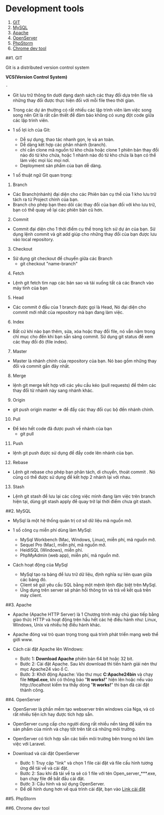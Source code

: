 # **Development tools**

1. [GIT](#1-git)
2. [MySQL](#2-mysql)
3. [Apache](#3-apache)
4. [OpenServer](#4-openserver)
5. [PhpStorm](#5-phpstorm)
6. [Chrome dev tool](#6-chrome-dev-tool)

##1. GIT

Git is a distributed version control system

**VCS(Version Control System)**

    - 
    
- Git lưu trữ thông tin dưới dạng danh sách các thay đổi dựa trên file và những thay đổi được thực hiện đối với 
mỗi file theo thời gian.

- Trong các dự án thường có rất nhiều các lập trình viên làm việc song song nên Git là rất cần thiết để đảm bảo 
không có xung đột code giữa các lập trình viên.

- 1 số lợi ích của Git:
     - Dễ sự dụng, thao tác nhanh gọn, lẹ và an toàn.
     - Dễ dàng kết hợp các phân nhánh (branch).
     - chỉ cần clone mã nguồn từ kho chứa hoặc clone 1 phiên bản thay đổi nào đó từ kho chứa, hoặc 1 nhánh nào đó
     từ kho chứa là bạn có thể làm việc mọi lúc mọi nơi.
     - Deployment sản phẩm của bạn dễ dàng.

- 1 số thuật ngữ Git quan trọng:

1. Branch
- Các Branch(nhánh) đại diện cho các Phiên bản cụ thể của 1 kho lưu trữ tách ra từ Project chính của bạn.
- Branch cho phép bạn theo dõi các thay đổi của bạn đối với kho lưu trữ, bạn có thể quay về lại các phiên bản cũ hơn.

2. Commit
- Commit đại diện cho 1 thời điểm cụ thể trong lịch sử dự án của bạn. Sử dụng lệnh commit và git add giúp cho những 
thay đổi của bạn được lưu vào local repository.

3. Checkout
- Sử dụng git checkout để chuyển giữa các Branch
    - git checkout "name-branch"
 
4. Fetch
- Lệnh git fetch tìm nạp các bản sao và tải xuống tất cả các Branch vào máy tính của bạn

5. Head
- Các commit ở đầu của 1 branch được gọi là Head, Nó đại diện cho commit mới nhất của repository mà bạn đang làm việc.

6.  Index
- Bất cứ khi nào bạn thêm, sửa, xóa hoặc thay đổi file, nó vẫn nằm trong chỉ mục cho đến khi bạn sẵn sàng commit.
Sử dụng git status để xem các thay đổi đó (file index).

7. Master
- Master là nhánh chính của repository của bạn. Nó bao gồm những thay đổi và commit gần đây nhất.

8. Merge
- lệnh git merge kết hợp với các yêu cầu kéo (pull requests) để thêm các thay đổi từ nhánh này sang nhánh khác.

9. Origin
- git push origin master => để đẩy các thay đổi cục bộ đến nhánh chính.

10. Pull
- Để kéo hết code đã được push về nhánh của bạn
    - git pull

11. Push
- lệnh git push được sử dụng để đẩy code lên nhánh của bạn.

12. Rebase
- Lệnh git rebase cho phép bạn phân tách, di chuyển, thoát commit . Nó cũng có thể được sử dụng để kết hợp 2 nhánh lại 
với nhau.

13. Stash
- Lệnh git stash để lưu lại các công việc mình đang làm việc trên branch hiện tại, dùng git stash apply để quay trở lại 
thời điểm chưa git stash. 


##2. MySQL
- MySql là một hệ thống quản trị cơ sở dữ liệu mã nguồn mở.
- 1 số công cụ miễn phí dùng làm MySql:
    - MySql Workbench (Mac, Windows, Linux), miễn phí, mã nguồn mở.
    - Sequel Pro (Mac), miễn phí, mã nguồn mở.
    - HeidiSQL (Windows), miễn phí.
    - PhpMyAdmin (web app), miễn phí, mã nguồn mở.
    
- Cách hoạt động của MySql
    - MySql tạo ra bảng để lưu trữ dữ liệu, định nghĩa sự liên quan giữa các bảng đó.
    - Client sẽ gửi yêu cầu SQL bằng một mệnh lệnh đặc biệt trên MySql.
    - Ứng dụng trên server sẽ phản hồi thông tin và trả về kết quả trên máy client.
    
##3. Apache
- Apache (Apache HTTP Server) là 1 Chương trình máy chủ giao tiếp bằng giao thức HTTP và hoạt động trên hầu hết các hệ 
điều hành như: Linux, Windows, Unix và nhiều hệ điều hành khác.

- Apache đóng vai trò quan trọng trong quá trình phát triển mạng web thể giới www.

- Cách cài đặt Apache lên Windows:
    - Bước 1: **Download Apache** phiên bản 64 bit hoặc 32 bit.
    - Bước 2: Cài đặt Apache. Sau khi download thì tiến hành giải nén thư mục Apache24 vào ổ C.
    - Bước 3: Khởi động Apache: Vào thư mục **C:Apache24bin** và chạy file **httpd.exe**, khi có thông báo "**It works!**" hiện lên 
    hoặc nếu vào http://localhost kiểm tra thấy dòng "**It works!**" thì bạn đã cài đặt thành công.

##4. OpenServer
- OpenServer là phần mềm tạo webserver trên windows của Nga, và có rất nhiều tiện ích hay được tích hợp sẵn.
- OpenServer cung cấp cho người dùng rất nhiều nền tảng để kiếm tra sản phẩm của mình và chạy tốt trên tất cả những
môi trường.
- OpenServer có tích hợp sẵn các biến môi trường bên trong nó khi làm việc với Laravel.

- Download và cài đặt OpenServer
    - Bước 1: Truy cập "link" và chọn 1 file cài đặt và file cấu hình tương ứng để tải về và cài đặt.
    - Bước 2: Sau khi đã tải về ta sẽ có 1 file với tên Open_server_***.exe, bạn chạy file để bắt đầu cài đặt.
    - Bước 3: Cấu hình và sử dụng OpenServer.
    - Để dễ hình dung hơn về quá trình cài đặt, bạn vào [Link cài đặt](https://freetuts.net/cai-dat-openserver-va-tao-domain-ao-tren-localhost-281.html)
    
##5. PhpStorm


##6. Chrome dev tool

